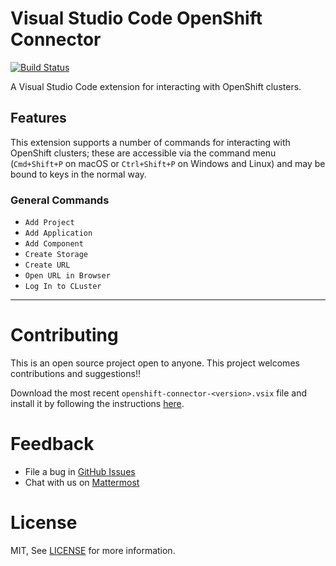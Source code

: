 # Visual Studio Code OpenShift Connector

[![Build Status](https://travis-ci.org/redhat-developer/vscode-openshift-tools.svg?branch=master)](https://travis-ci.org/redhat-developer/vscode-openshift-tools)

A Visual Studio Code extension for interacting with OpenShift clusters.

## Features

This extension supports a number of commands for interacting with OpenShift clusters; these are accessible via the command menu (`Cmd+Shift+P` on macOS or `Ctrl+Shift+P` on Windows and Linux) and may be bound to keys in the normal way.

### General Commands

* `Add Project`
* `Add Application`
* `Add Component`
* `Create Storage`
* `Create URL`
* `Open URL in Browser`
* `Log In to CLuster`

-----------------------------------------------------------------------------------------------------------
Contributing
===============
This is an open source project open to anyone. This project welcomes contributions and suggestions!!

Download the most recent `openshift-connector-<version>.vsix` file and install it by following the instructions [here](https://code.visualstudio.com/docs/editor/extension-gallery#_install-from-a-vsix). 


Feedback
===============
* File a bug in [GitHub Issues](https://github.com/redhat-developer/vscode-openshift-tools/issues)
* Chat with us on [Mattermost](https://chat.openshift.io/developers/channels/adapters)

License
===============
MIT, See [LICENSE](LICENSE) for more information.
